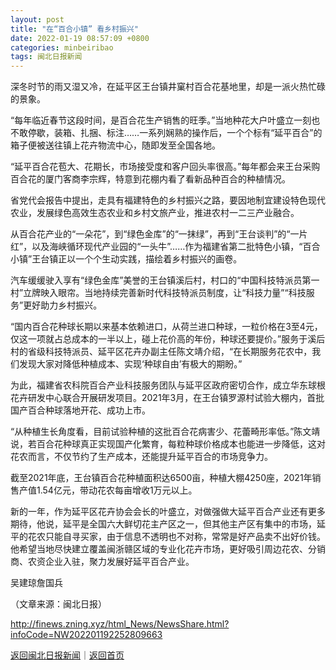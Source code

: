 ```yaml
---
layout: post
title: "在“百合小镇” 看乡村振兴"
date: 2022-01-19 08:57:09 +0800
categories: minbeiribao
tags: 闽北日报新闻
---
```

<p>深冬时节的雨又湿又冷，在延平区王台镇井窠村百合花基地里，却是一派火热忙碌的景象。</p>
 <p>“每年临近春节这段时间，是百合花生产销售的旺季。”当地种花大户叶盛立一刻也不敢停歇，装箱、扎捆、标注……一系列娴熟的操作后，一个个标有“延平百合”的箱子便被送往镇上花卉物流中心，随即发至全国各地。</p>
 <p>“延平百合花苞大、花期长，市场接受度和客户回头率很高。”每年都会来王台采购百合花的厦门客商李宗辉，特意到花棚内看了看新品种百合的种植情况。</p>
 <p>省党代会报告中提出，走具有福建特色的乡村振兴之路，要因地制宜建设特色现代农业，发展绿色高效生态农业和乡村文旅产业，推进农村一二三产业融合。</p>
 <p>从百合花产业的“一朵花”，到“绿色金库”的“一抹绿”，再到“王台谈判”的“一片红”，以及海峡循环现代产业园的“一头牛”……作为福建省第二批特色小镇，“百合小镇”王台镇正以一个个生动实践，描绘着乡村振兴的画卷。</p>
 <p>汽车缓缓驶入享有“绿色金库”美誉的王台镇溪后村，村口的“中国科技特派员第一村”立牌映入眼帘。当地持续完善新时代科技特派员制度，让“科技力量”“科技服务”更好助力乡村振兴。</p>
 <p>“国内百合花种球长期以来基本依赖进口，从荷兰进口种球，一粒价格在3至4元，仅这一项就占总成本的一半以上，碰上花价高的年份，种球还要提价。”服务于溪后村的省级科技特派员、延平区花卉办副主任陈文靖介绍，“在长期服务花农中，我们发现大家对降低种植成本、实现‘种球自由’有极大的期盼。”</p>
 <p>为此，福建省农科院百合产业科技服务团队与延平区政府密切合作，成立华东球根花卉研发中心联合开展研发项目。2021年3月，在王台镇罗源村试验大棚内，首批国产百合种球落地开花、成功上市。</p>
 <p>“从种植生长角度看，目前试验种植的这批百合花病害少、花蕾畸形率低。”陈文靖说，若百合花种球真正实现国产化繁育，每粒种球价格成本也能进一步降低，这对花农而言，不仅节约了生产成本，还能提升延平百合的市场竞争力。</p>
 <p>截至2021年底，王台镇百合花种植面积达6500亩，种植大棚4250座，2021年销售产值1.54亿元，带动花农每亩增收1万元以上。</p>
 <p>新的一年，作为延平区花卉协会会长的叶盛立，对做强做大延平百合产业还有更多期待，他说，延平是全国六大鲜切花主产区之一，但其他主产区有集中的市场，延平的花农只能自寻买家，由于信息不透明也不对称，常常是好产品卖不出好价钱。他希望当地尽快建立覆盖闽浙赣区域的专业化花卉市场，更好吸引周边花农、分销商、农资企业入驻，聚力发展好延平百合产业。</p>
 <p>吴建琼詹国兵 </p><p class="em_media">（文章来源：闽北日报）</p>

<http://finews.zning.xyz/html_News/NewsShare.html?infoCode=NW202201192252809663>

[返回闽北日报新闻](//finews.withounder.com/category/minbeiribao.html)｜[返回首页](//finews.withounder.com/)